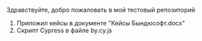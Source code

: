 Здравствуйте, добро пожаловать в мой тестовый репозиторий
1. Приложил кейсы в документе "Кейсы Бындюсофт.docx"
2. Скрипт Cypress в файле by.cy.js
